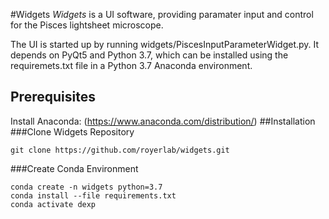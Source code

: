 #Widgets
_Widgets_ is a UI software, providing  paramater input and control for the Pisces lightsheet microscope.

The UI is started up by running widgets/PiscesInputParameterWidget.py. It depends on PyQt5 and Python 3.7, which can be installed using the requiremets.txt file in a Python 3.7 Anaconda environment. 
## Prerequisites
Install Anaconda: (https://www.anaconda.com/distribution/)
##Installation
###Clone Widgets Repository
```
git clone https://github.com/royerlab/widgets.git
```

###Create Conda Environment
```
conda create -n widgets python=3.7
conda install --file requirements.txt
conda activate dexp
```
